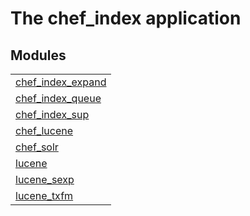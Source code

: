 

# The chef_index application #


## Modules ##


<table width="100%" border="0" summary="list of modules">
<tr><td><a href="chef_index_expand.md" class="module">chef_index_expand</a></td></tr>
<tr><td><a href="chef_index_queue.md" class="module">chef_index_queue</a></td></tr>
<tr><td><a href="chef_index_sup.md" class="module">chef_index_sup</a></td></tr>
<tr><td><a href="chef_lucene.md" class="module">chef_lucene</a></td></tr>
<tr><td><a href="chef_solr.md" class="module">chef_solr</a></td></tr>
<tr><td><a href="lucene.md" class="module">lucene</a></td></tr>
<tr><td><a href="lucene_sexp.md" class="module">lucene_sexp</a></td></tr>
<tr><td><a href="lucene_txfm.md" class="module">lucene_txfm</a></td></tr></table>

